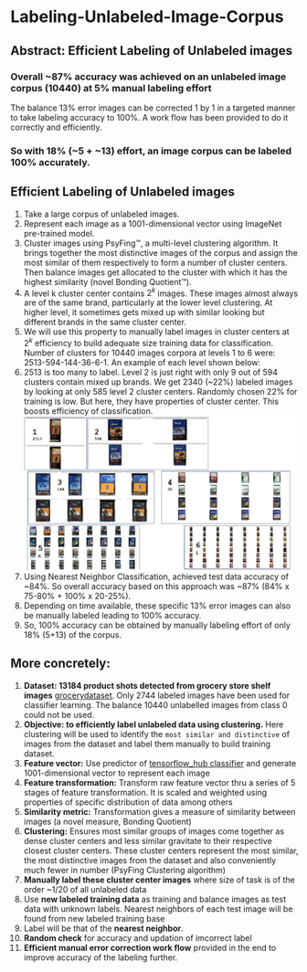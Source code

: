 # Labeling-Unlabeled-Image-Corpus
## Abstract: Efficient Labeling of Unlabeled images 
### **Overall ~87% accuracy was achieved on an unlabeled image corpus (10440) at 5% manual labeling effort**
The balance 13% error images can be corrected 1 by 1 in a targeted manner to take labeling accuracy to 100%. A work flow has been provided to do it correctly and efficiently. 
### **So with 18% (~5 + ~13) effort, an image corpus can be labeled 100% accurately.**

## Efficient Labeling of Unlabeled images
1. Take a large corpus of unlabeled images.
2. Represent each image as a 1001-dimensional vector using ImageNet pre-trained model.
3. Cluster images using PsyFing™, a multi-level clustering algorithm. It brings together the most distinctive images of the corpus and assign the most similar of them respectively to form a number of cluster centers. Then balance images get allocated to the cluster with which it has the highest similarity (novel Bonding Quotient™).
4. A level k cluster center contains $2^k$ images. These images almost always are of the same brand, particularly at the lower level clustering. At higher level, it sometimes gets mixed up with similar looking but different brands in the same cluster center.
5. We will use this property to manually label images in cluster centers at $2^k$ efficiency to build adequate size training data for classification. Number of clusters for 10440 images corpora at levels 1 to 6 were: 2513-594-144-36-6-1. An example of each level shown below:
6. 2513 is too many to label. Level 2 is just right with only 9 out of 594 clusters contain mixed up brands. We get 2340 (~22%) labeled images by looking at only 585 level 2 cluster centers. Randomly chosen 22% for training is low. But here, they have properties of cluster center. This boosts efficiency of classification.
![Image description](https://github.com/SanjayDatta/Labeling-Unlabeled-Image-Corpus/blob/master/cluster_center_levelwise.jpg)
7. Using Nearest Neighbor Classification, achieved test data accuracy of ~84%. So overall accuracy based on this approach was ~87% (84% x 75-80% + 100% x 20-25%).
8. Depending on time available, these specific 13% error images can also be manually labeled leading to 100% accuracy.
9. So, 100% accuracy can be obtained by manually labeling effort of only 18% (5+13) of the corpus.
## More concretely:
1. **Dataset: 13184 product shots detected from grocery store shelf images** [grocerydataset](https://github.com/gulvarol/grocerydataset). Only 2744 labeled images have been used for classifier learning. The balance 10440 unlabelled images from class 0 could not be used. 
2. **Objective: to efficiently label unlabeled data using clustering.** Here clustering will be used to identify the `most similar and distinctive` of images from the dataset and label them manually to build training dataset. 
3. **Feature vector:** Use predictor of [tensorflow_hub classifier](https://www.tensorflow.org/tutorials/images/transfer_learning_with_hub) and generate 1001-dimensional vector to represent each image
4. **Feature transformation:** Transform raw feature vector thru a series of 5 stages of feature transformation. It is scaled and weighted using properties of specific distribution of data among others
5. **Similarity metric:** Transformation gives a measure of similarity between images (a novel measure, Bonding Quotient)
6. **Clustering:** Ensures most similar groups of images come together as dense cluster centers and less similar gravitate to their respective closest cluster centers. These cluster centers represent the most similar, the most distinctive images from the dataset and also conveniently much fewer in number (PsyFing Clustering algorithm)
7. **Manually label these cluster center images** where size of task is of the order ~1/20 of all unlabeled data
8. Use **new labeled training data** as training and balance images as test data with unknown labels. Nearest neighbors of each test image will be found from new labeled training base
9. Label will be that of the **nearest neighbor**.
10. **Random check** for accuracy and updation of imcorrect label
11. **Efficient manual error correction work flow** provided in the end to improve accuracy of the labeling further.
